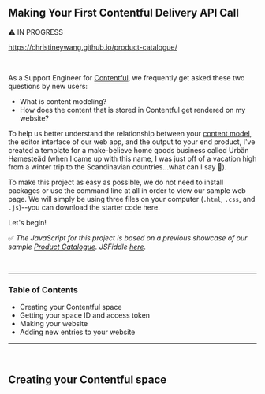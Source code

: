 ## Making Your First Contentful Delivery API Call

:warning: IN PROGRESS

https://christineywang.github.io/product-catalogue/

<br>

As a Support Engineer for [Contentful](https://www.contentful.com/), we frequently get asked these two questions by new users:
- What is content modeling?
- How does the content that is stored in Contentful get rendered on my website?

To help us better understand the relationship between your [content model](√), the editor interface of our web app, and the output to your end product, I've created a template for a make-believe home goods business called Urbän Hømesteäd (when I came up with this name, I was just off of a vacation high from a winter trip to the Scandinavian countries...what can I say :grimacing:).

To make this project as easy as possible, we do not need to install packages or use the command line at all in order to view our sample web page. We will simply be using three files on your computer (`.html`, `.css`, and `.js`)--you can download the starter code here.

Let's begin!

:white_check_mark: _The JavaScript for this project is based on a previous showcase of our sample [Product Catalogue](https://github.com/contentful/product-catalogue-js). JSFiddle [here](https://jsfiddle.net/trodrigues/btvhh4ma/)._

<br>
<hr>

### Table of Contents

- Creating your Contentful space
- Getting your space ID and access token
- Making your website
- Adding new entries to your website

<hr>
 <br>

## Creating your Contentful space
